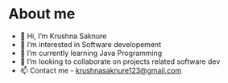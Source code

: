 # About me

- 👋 Hi, I’m Krushna Saknure
- 👀 I’m interested in Software developement
- 🌱 I’m currently learning Java Programming 
- 💞️ I’m looking to collaborate on projects related software dev
- 📫 Contact me - krushnasaknure123@gmail.com
